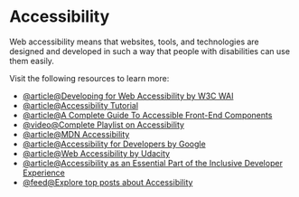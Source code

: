 # Accessibility

Web accessibility means that websites, tools, and technologies are designed and developed in such a way that people with disabilities can use them easily.

Visit the following resources to learn more:

- [@article@Developing for Web Accessibility by W3C WAI](https://www.w3.org/WAI/tips/developing/)
- [@article@Accessibility Tutorial](https://www.w3schools.com/accessibility/index.php)
- [@article@A Complete Guide To Accessible Front-End Components](https://www.smashingmagazine.com/2021/03/complete-guide-accessible-front-end-components/)
- [@video@Complete Playlist on Accessibility](https://youtube.com/playlist?list=PLNYkxOF6rcICWx0C9LVWWVqvHlYJyqw7g)
- [@article@MDN Accessibility](https://developer.mozilla.org/en-US/docs/Web/Accessibility)
- [@article@Accessibility for Developers by Google](https://web.dev/accessibility)
- [@article@Web Accessibility by Udacity](https://www.udacity.com/course/web-accessibility--ud891)
- [@article@Accessibility as an Essential Part of the Inclusive Developer Experience](https://thenewstack.io/accessibility-as-an-essential-part-of-the-inclusive-developer-experience/)
- [@feed@Explore top posts about Accessibility](https://app.daily.dev/tags/accessibility?ref=roadmapsh)

